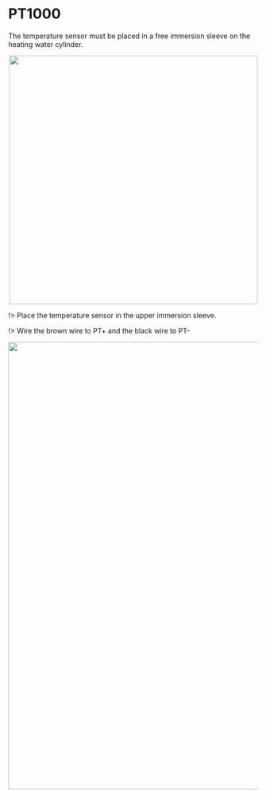 # PT1000


The temperature sensor must be placed in a free immersion sleeve on the heating water cylinder.

<div align=center>
   <img width="500" src="./_img/1_cabling/_PT1000/ballon_PT1000.jpg"/>
   </div>


!> Place the temperature sensor in the upper immersion sleeve.

!> Wire the brown wire to PT+ and the black wire to PT-

   
 <div align=center>
   <img width="900" src="./_img/1_cabling/_CC100/CC100_PT.webp"/>
  </div> 